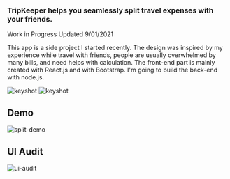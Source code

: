 
### TripKeeper helps you seamlessly split travel expenses with your friends.

Work in Progress
Updated 9/01/2021

This app is a side project I started recently. The design was inspired by my experience while travel with friends, people are usually overwhelmed by many bills, and need helps with calculation. The front-end part is mainly created with React.js and with Bootstrap. I'm going to build the back-end with node.js.

![keyshot](https://yuanyuanhu96.github.io/ref/concept-1.png)
![keyshot](https://yuanyuanhu96.github.io/ref/concept-2.png)




## Demo
![split-demo](https://yuanyuanhu96.github.io/split-demo-v3.gif)

## UI Audit
![ui-audit](https://yuanyuanhu96.github.io/ref/ui-audit.png)




